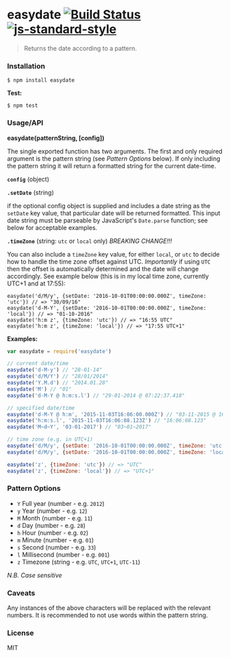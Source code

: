 # easydate [![Build Status](https://travis-ci.org/roryrjb/easydate.svg?branch=master)](https://travis-ci.org/roryrjb/easydate) [![js-standard-style](https://img.shields.io/badge/code%20style-standard-brightgreen.svg?style=flat)](https://github.com/feross/standard)

> Returns the date according to a pattern.

### Installation

```
$ npm install easydate
```

__Test:__

```
$ npm test
```

### Usage/API

__easydate(patternString, [config])__

The single exported function has two arguments. The first and only required argument is the pattern string (see _Pattern Options_ below). If only including the pattern string it will return a formatted string for the current date-time.

__`config`__ (object)

__`.setDate`__ (string)

if the optional config object is supplied and includes a date string as the `setDate` key value, that particular date will be returned formatted. This input date string must be parseable by JavaScript's `Date.parse` function; see below for acceptable examples.

__`.timeZone`__ (string: `utc` or `local` only) _BREAKING CHANGE!!!_

You can also include a `timeZone` key value, for either `local`, or `utc` to decide how to handle the time zone offset against UTC. _Importantly_ if using `UTC` then the offset is automatically determined and the date will change accordingly. See example below (this is in my local time zone, currently UTC+1 and at 17:55):

```
easydate('d/M/y', {setDate: '2016-10-01T00:00:00.000Z', timeZone: 'utc'}) // => "30/09/16"
easydate('d-M-Y', {setDate: '2016-10-01T00:00:00.000Z', timeZone: 'local'}) // => "01-10-2016"
easydate('h:m z', {timeZone: 'utc'}) // => "16:55 UTC"
easydate('h:m z', {timeZone: 'local'}) // => "17:55 UTC+1"
```

__Examples:__

```javascript
var easydate = require('easydate')

// current date/time
easydate('d-M-y') // "28-01-14"
easydate('d/M/Y') // "28/01/2014"
easydate('Y.M.d') // "2014.01.28"
easydate('M') // "01"
easydate('d-M-Y @ h:m:s.l') // "29-01-2014 @ 07:22:37.418"

// specified date/time
easydate('d-M-Y @ h:m', '2015-11-03T16:06:00.000Z') // "03-11-2015 @ 16:06"
easydate('h:m:s.l', '2015-11-03T16:06:08.123Z') // "16:06:08.123"
easydate('M~d~Y', '03-01-2017') // "03~01~2017"

// time zone (e.g. in UTC+1)
easydate('d/M/y', {setDate: '2016-10-01T00:00:00.000Z', timeZone: 'utc'}) // => "30/09/16"
easydate('d/M/y', {setDate: '2016-10-01T00:00:00.000Z', timeZone: 'local'}) // => "01/10/16"

easydate('z', {timeZone: 'utc'}) // => "UTC"
easydate('z', {timeZone: 'local'}) // => "UTC+1"
```

### Pattern Options

* `Y` Full year (number - e.g. `2012`)
* `y` Year (number - e.g. `12`)
* `M` Month (number - e.g. `11`)
* `d` Day (number - e.g. `28`)
* `h` Hour (number - e.g. `02`)
* `m` Minute (number - e.g. `01`)
* `s` Second (number - e.g. `33`)
* `l` Millisecond (number - e.g. `001`)
* `z` Timezone (string - e.g. `UTC`, `UTC+1`, `UTC-11`)

_N.B. Case sensitive_

### Caveats

Any instances of the above characters will be replaced with the relevant numbers. It is recommended to not use words within the pattern string.

### License

MIT
